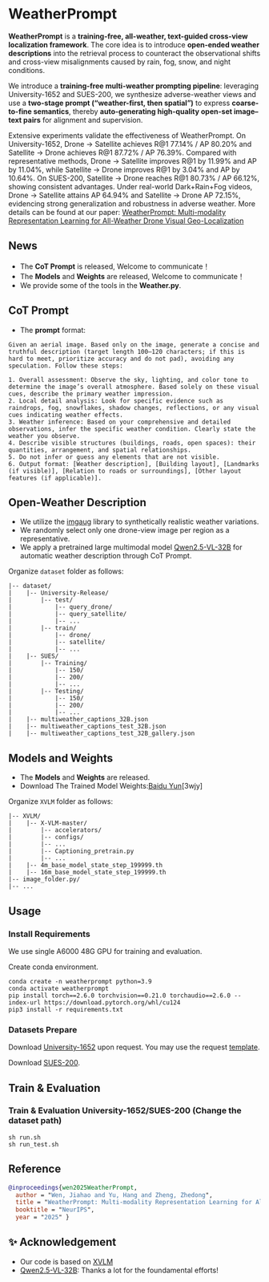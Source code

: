 # WeatherPrompt


**WeatherPrompt** is a **training-free, all-weather, text-guided cross-view localization framework**. The core idea is to introduce **open-ended weather descriptions** into the retrieval process to counteract the observational shifts and cross-view misalignments caused by rain, fog, snow, and night conditions.

We introduce a **training-free multi-weather prompting pipeline**: leveraging University-1652 and SUES-200, we synthesize adverse-weather views and use a **two-stage prompt (“weather-first, then spatial”)** to express **coarse-to-fine semantics**, thereby **auto-generating high-quality open-set image–text pairs** for alignment and supervision.

Extensive experiments validate the effectiveness of WeatherPrompt. On University-1652, Drone $\rightarrow$ Satellite achieves R@1 77.14\% / AP 80.20\% and Satellite $\rightarrow$ Drone achieves R@1 87.72\% / AP 76.39\%. Compared with representative methods, Drone $\rightarrow$ Satellite improves R@1 by 11.99\% and AP by 11.04\%, while Satellite $\rightarrow$ Drone improves R@1 by 3.04\% and AP by 10.64\%. On SUES-200, Satellite $\rightarrow$ Drone reaches R@1 80.73\% / AP 66.12\%, showing consistent advantages. Under real-world Dark+Rain+Fog videos, Drone $\rightarrow$ Satellite attains AP 64.94\% and Satellite $\rightarrow$ Drone AP 72.15\%, evidencing strong generalization and robustness in adverse weather. More details can be found at our paper: [WeatherPrompt: Multi-modality Representation Learning for All-Weather Drone Visual Geo-Localization](https://arxiv.org/pdf/2508.09560)


## News
* The **CoT Prompt** is released, Welcome to communicate！
* The **Models** and **Weights** are released, Welcome to communicate！
* We provide some of the tools in the **Weather.py**.


## CoT Prompt
* The **prompt** format:
```
Given an aerial image. Based only on the image, generate a concise and truthful description (target length 100–120 characters; if this is hard to meet, prioritize accuracy and do not pad), avoiding any speculation. Follow these steps:

1. Overall assessment: Observe the sky, lighting, and color tone to determine the image’s overall atmosphere. Based solely on these visual cues, describe the primary weather impression.
2. Local detail analysis: Look for specific evidence such as raindrops, fog, snowflakes, shadow changes, reflections, or any visual cues indicating weather effects.
3. Weather inference: Based on your comprehensive and detailed observations, infer the specific weather condition. Clearly state the weather you observe.
4. Describe visible structures (buildings, roads, open spaces): their quantities, arrangement, and spatial relationships.
5. Do not infer or guess any elements that are not visible.
6. Output format: [Weather description], [Building layout], [Landmarks (if visible)], [Relation to roads or surroundings], [Other layout features (if applicable)].
``` 

## Open-Weather Description
* We utilize the [imgaug](https://github.com/aleju/imgaug) library to synthetically realistic weather variations.
* We randomly select only one drone-view image per region as a representative.
* We apply a pretrained large multimodal model [Qwen2.5-VL-32B](https://qwen.ai/research) for automatic weather description through CoT Prompt.

Organize `dataset` folder as follows:

```
|-- dataset/
|    |-- University-Release/
|        |-- test/
|            |-- query_drone/
|            |-- query_satellite/
|            |-- ...
|        |-- train/
|            |-- drone/
|            |-- satellite/
|            |-- ...
|    |-- SUES/
|        |-- Training/
|            |-- 150/
|            |-- 200/
|            |-- ...
|        |-- Testing/
|            |-- 150/
|            |-- 200/
|            |-- ...
|    |-- multiweather_captions_32B.json
|    |-- multiweather_captions_test_32B.json
|    |-- multiweather_captions_test_32B_gallery.json
```


## Models and Weights
*  The **Models** and **Weights** are released.
* Download The Trained Model Weights:[Baidu Yun](https://pan.baidu.com/s/1bvu80h-GJ-s0Cffyk2pqbA?pwd=3wjy)[3wjy]

Organize `XVLM` folder as follows:

```
|-- XVLM/
|    |-- X-VLM-master/
|        |-- accelerators/
|        |-- configs/
|        |-- ...
|        |-- Captioning_pretrain.py
|        |-- ...
|    |-- 4m_base_model_state_step_199999.th
|    |-- 16m_base_model_state_step_199999.th
|-- image_folder.py/
|-- ...
```



## Usage
### Install Requirements

We use single A6000 48G GPU for training and evaluation.

Create conda environment.

```
conda create -n weatherprompt python=3.9
conda activate weatherprompt
pip install torch==2.6.0 torchvision==0.21.0 torchaudio==2.6.0 --index-url https://download.pytorch.org/whl/cu124
pip3 install -r requirements.txt
```

### Datasets Prepare
Download [University-1652](https://github.com/layumi/University1652-Baseline) upon request. You may use the request [template](https://github.com/layumi/University1652-Baseline/blob/master/Request.md).

Download [SUES-200](https://github.com/Reza-Zhu/SUES-200-Benchmark).

## Train & Evaluation
### Train & Evaluation University-1652/SUES-200 (Change the dataset path)
```  
sh run.sh
sh run_test.sh
```

## Reference

```bibtex
@inproceedings{wen2025WeatherPrompt,
  author = "Wen, Jiahao and Yu, Hang and Zheng, Zhedong",
  title = "WeatherPrompt: Multi-modality Representation Learning for All-Weather Drone Visual Geo-Localization",
  booktitle = "NeurIPS",
  year = "2025" }
```

## ✨ Acknowledgement
- Our code is based on [XVLM](https://github.com/zengyan-97/X-VLM)
- [Qwen2.5-VL-32B](https://qwen.ai/research): Thanks a lot for the foundamental efforts!




